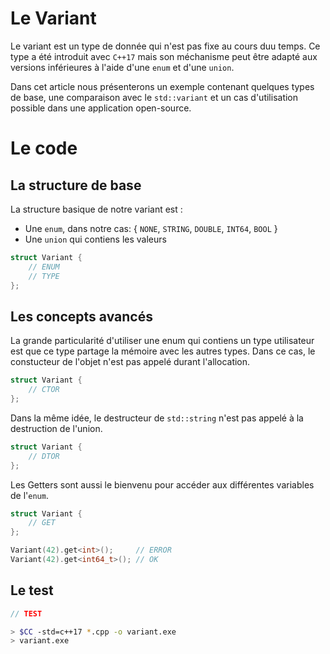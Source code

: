 # Le Variant

Le variant est un type de donnée qui n'est pas fixe au cours duu temps. Ce type a été introduit avec `C++17` mais son méchanisme peut être adapté aux versions inférieures à l'aide d'une `enum` et d'une `union`.

Dans cet article nous présenterons un exemple contenant quelques types de base, une comparaison avec le `std::variant` et un cas d'utilisation possible dans une application open-source.



# Le code

## La structure de base

La structure basique de notre variant est :
* Une `enum`, dans notre cas: { `NONE`, `STRING`, `DOUBLE`, `INT64`, `BOOL` }
* Une `union` qui contiens les valeurs 

```cpp
struct Variant {
    // ENUM
    // TYPE
};
```

## Les concepts avancés

La grande particularité d'utiliser une enum qui contiens un type utilisateur est que ce type partage la mémoire avec les autres types. Dans ce cas, le constucteur de l'objet n'est pas appelé durant l'allocation.

```cpp
struct Variant {
    // CTOR
};
```

Dans la même idée, le destructeur de `std::string` n'est pas appelé à la destruction de l'union.

```cpp
struct Variant {
    // DTOR
};
```

Les Getters sont aussi le bienvenu pour accéder aux différentes variables de l'`enum`.

```cpp
struct Variant {
    // GET
};

Variant(42).get<int>();     // ERROR
Variant(42).get<int64_t>(); // OK
```


## Le test

```cpp
// TEST
```

```bash
> $CC -std=c++17 *.cpp -o variant.exe
> variant.exe
```